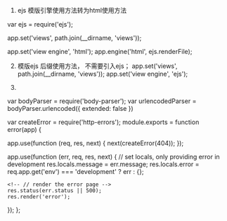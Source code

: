 1. ejs 模版引擎使用方法转为html使用方法

var ejs = require('ejs');

app.set('views', path.join(__dirname, 'views'));

app.set('view engine', 'html');
app.engine('html', ejs.renderFile);


2. 模版ejs 后缀使用方法， 不需要引入ejs；
app.set('views', path.join(__dirname, 'views'));
app.set('view engine', 'ejs');


3. 
<!-- create application/x-www-form-urlencoded parser -->
var bodyParser = require('body-parser');
var urlencodedParser = bodyParser.urlencoded({ extended: false })


var createError = require('http-errors');
module.exports = function error(app) {
  <!-- // catch 404 and forward to error handler -->
  app.use(function (req, res, next) {
    next(createError(404));
  });

  <!-- // error handler -->
  app.use(function (err, req, res, next) {
    // set locals, only providing error in development
    res.locals.message = err.message;
    res.locals.error = req.app.get('env') === 'development' ? err : {};

    <!-- // render the error page -->
    res.status(err.status || 500);
    res.render('error');
  });
};

